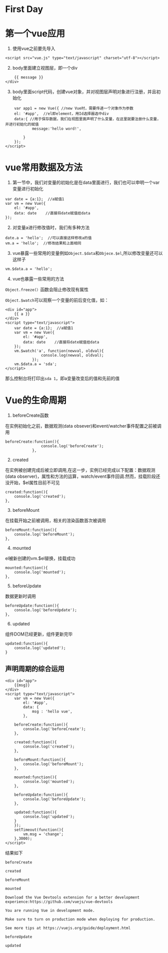 # First Day


# 第一个vue应用
1. 使用vue之前要先导入
```
<script src="vue.js" type="text/javascript" charset="utf-8"></script>
```
2. body里面建立视图层，即一个div
```<div id="app">
	{{ message }}
</div>
```
3. body里面script代码，创建vue对象，并对视图层声明对象进行注册，并且初始化
```<script type="text/javascript">
	var app1 = new Vue({ //new Vue时，需要传递一个对象作为参数
	el: '#app',  //el即element，用Id选择器选中div
	data:{ //用于保存数据，我们在视图里面声明了什么变量，在这里就要注册什么变量，并进行初始化的赋值
			message:'hello word!',
					
		}
	});
</script>
```
# vue常用数据及方法
1. 第一节中，我们对变量的初始化是在data里面进行，我们也可以申明一个var变量进行初始化
```
var date = {a:1};  //a赋值1
var vm = new Vue({
	el: '#app',
	data: date    //直接将date赋值给data
});
```
2. 对变量a进行修改值时，我们有多种方法
```
date.a = 'hello';  //可以直接这样修改a的值
vm.a = 'hello';  //修改结果和上面相同
```
3. vue暴露一些常用的变量例如```Object.$data```和```Objece.$el```,所以修改变量还可以这样子
```
vm.$data.a = 'hello';
```
4. vue也暴露一些常用的方法

`Object.freeze(）`函数会阻止修改现有属性

`Object.$watch`可以观察一个变量的前后变化值，如：
```
<div id="app">
	{{ a }}
</div>
<script type="text/javascript">
	var date = {a:1};  //a赋值1
	var vm = new Vue({
		el: '#app',
		data: date    //直接将date赋值给data
	});
    vm.$watch('a', function(newval, oldval){
				console.log(newval, oldval);
			});
	vm.$data.a = 'sda';
</script>
```
那么控制台将打印出`sda 1`，即a变量改变后的值和先前的值

# Vue的生命周期
1. beforeCreate函数

在实例初始化之前，数据观测(data obsever)和event/watcher事件配置之前被调用
```
beforeCreate:function(){
				console.log('beforeCreate');
			},
```
2. created

在实例被创建完成后被立即调用,在这一步，实例已经完成以下配置：数据观测(data observer)，属性和方法的运算，watch/event事件回调.然而，挂载阶段还没开始，$el属性目前不可见
```
created:function(){
	console.log('created');
},
```
3. beforeMount

在挂载开始之前被调用，相关的渲染函数首次被调用
```
beforeMount:function(){
	console.log('beforeMount');
},
```
4. mounted

el被新创建的vm.$el替换，挂载成功
```
mounted:function(){
	console.log('mounted');
},
```
5. beforeUpdate

数据更新时调用
```
beforeUpdate:function(){
	console.log('beforeUpdate');
},
```
6. updated

组件DOM已经更新，组件更新完毕
```
updated:function(){
	console.log('updated');
}
```
## 声明周期的综合运用
```
<div id="app">
	{{msg}}
</div>
<script type="text/javascript">
	var vm = new Vue({
		el: '#app',
		data: {
			msg : 'hello vue',	
		},
			
	beforeCreate:function(){
		console.log('beforeCreate');
	},
			
	created:function(){
		console.log('created');
	},
			
	beforeMount:function(){
		console.log('beforeMount');
	},
			
	mounted:function(){
		console.log('mounted');
	},
			
	beforeUpdate:function(){
		console.log('beforeUpdate');
	},
			
	updated:function(){
		console.log('updated');
	}
	});
	setTimeout(function(){
		vm.msg = 'change';
	},3000);
</script>
```
结果如下
```
beforeCreate

created

beforeMount

mounted

Download the Vue Devtools extension for a better development experience:https://github.com/vuejs/vue-devtools

You are running Vue in development mode.

Make sure to turn on production mode when deploying for production.

See more tips at https://vuejs.org/guide/deployment.html

beforeUpdate

updated
```
